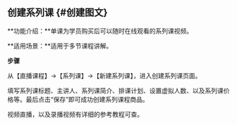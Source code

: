 ## 创建系列课 {#创建图文}

**功能介绍：**单课为学员购买后可以随时在线观看的系列课视频。

**适用场景：**适用于多节课程讲解。

**步骤**

从【直播课程】→【系列课】→【新建系列课】，进入创建系列课页面。

填写系列课标题、主讲人、系列课简介、排课计划、设置虚拟人数、以及系列课价格等。最后点击“保存”即可成功创建系列课程商品。

视频直播，以及录播视频有详细的参考教程可查。

